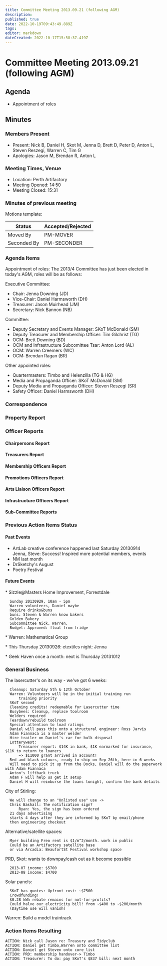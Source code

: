 ```yaml
---
title: Committee Meeting 2013.09.21 (following AGM)
description: 
published: true
date: 2022-10-19T09:43:49.889Z
tags: 
editor: markdown
dateCreated: 2022-10-17T15:58:37.419Z
---
```


# Committee Meeting 2013.09.21 (following AGM)

## Agenda

-   Appointment of roles

## Minutes

### Members Present

-   Present: Nick B, Daniel H, Skot M, Jenna D, Brett D, Peter D, Anton L, Steven Reszegi, Warren C, Tim G
-   Apologies: Jason M, Brendan R, Anton L

### Meeting Times, Venue

-   Location: Perth Artifactory
-   Meeting Opened: 14:50
-   Meeting Closed: 15:31

### Minutes of previous meeting

Motions template:

| Status      | Accepted/Rejected |
|-------------|-------------------|
| Moved By    | PM-MOVER          |
| Seconded By | PM-SECONDER       |

### Agenda Items

Appointment of roles: The 2013/4 Committee has just been elected in today's AGM, roles will be as follows:

Executive Committee:

-   Chair: Jenna Downing (JD)
-   Vice-Chair: Daniel Harmsworth (DH)
-   Treasurer: Jason Muirhead (JM)
-   Secretary: Nick Bannon (NB)

Committee:

-   Deputy Secretary and Events Manager: SKoT McDonald (SM)
-   Deputy Treasurer and Membership Officer: Tim Gilchrist (TG)
-   OCM: Brett Downing (BD)
-   OCM and Infrastructure Subcomittee Tsar: Anton Lord (AL)
-   OCM: Warren Creemers (WC)
-   OCM: Brendan Ragan (BR)

Other appointed roles:

-   Quartermasters: Timbo and Helenzilla (TG & HG)
-   Media and Propaganda Officer: SKoT McDonald (SM)
-   Deputy Media and Propaganda Officer: Steven Reszegi (SR)
-   Safety Officer: Daniel Harmsworth (DH)

### Correspondence

### Property Report

### Officer Reports

#### Chairpersons Report

#### Treasurers Report

#### Membership Officers Report

#### Promotions Officers Report

#### Arts Liaison Officers Report

#### Infrastructure Officers Report

#### Sub-Committee Reports

### Previous Action Items Status

#### Past Events

-   ArtLab creative conference happened last Saturday 20130914  
    Jenna, Steve: Success! Inspired more potential members, events
-   NM last month
-   DrSketchy's August
-   Poetry Festival

#### Future Events

\* Sizzle@Masters Home Improvement, Forrestdale

      Sunday 20130929, 10am - 5pm
      Warren volunteers, Daniel maybe
      Require drinks&buns
      buns: Steven & Warren know bakers
      Golden Bakery
      Subcommittee Nick, Warren, 
      Budget: Approved: float from fridge

\* Warren: Mathematical Group

\* This Thursday 20130926: etextiles night: Jenna

\* Geek Haven once a month: next is Thursday 20131012

### General Business

The lasercutter's on its way - we've got 6 weeks:

      Cleanup: Saturday 5th & 12th October
      Warren: Volunteers will be in the initial training run
          training priority
      SKoT second
      Cleaning credits! redeemable for Lasercutter time
      Busybees: Cleanup, replace toolroom
      Welders required
      Teardown/rebuild toolroom
      Special attention to load ratings
      Daniel will pass this onto a structural engineer: Ross Jarvis
      Adam Fiannaca is a master welder
      Hire trailer on Daniel's car for bulk disposal
      Lotterywest:
          Treasurer report: $14K in bank, $1K earmarked for insurance, $11K to return to loaners
          => $11000 grant arrived in account!
      Red and black colours, ready to ship on Sep 26th, here in 6 weeks
      Will need to pick it up from the Docks, Daniel will do the paperwork with Adam Fiannaca
      Anton's liftback truck
      Adam F will help us get it setup
      Daniel H will reimburse the loans tonight, confirm the bank details

City of Stirling:

      We will change to an "Unlisted use" use -> 
      Chris Bashall: The notification sign?
          Ryan: Yes, the sign has been ordered
      21 days advertising
      starts 4 days after they are informed by SKoT by email/phone
      then engineering checkout

Alternative/satellite spaces:

      Myer building Freo rent is $1/m^2/month. work in public
      Could be an Artifactory satellite base
      or via Arcadia: BeaufortSt Festival workshop space

PRD, Skot: wants to downpay/cash out as it become possible

      2013-07 income: $5700
      2013-08 income: $4700

Solar panels:

      SKoT has quotes: Upfront cost: ~$7500
      Crowdfunding!
      $0.28 kWh rebate remains for not-for-profits?
      Could halve our electricity bill! from ~$400 to ~$200/month
      (Daytime use will vanish)

Warren: Build a model traintrack

### Action Items Resulting

    ACTION: Nick call Jason re: Treasury and Tidyclub
    ACTION: Daniel get Timbo,Warren onto committee list
    ACTION: Daniel get Steven onto core list
    ACTION: PRD: membership handover-> Timbo
    ACTION: Treasurer: To do: pay SKoT's $837 bill: next month
